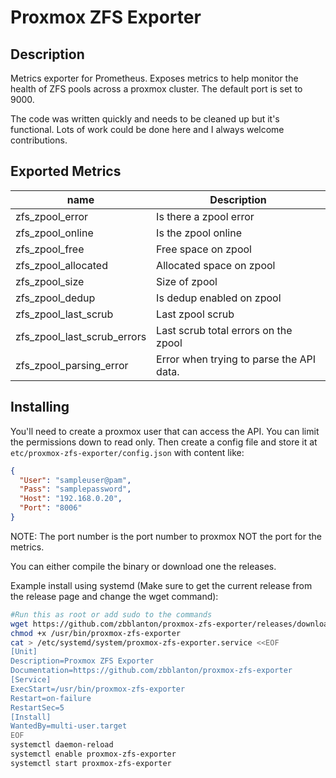 # Proxmox ZFS Exporter

## Description

Metrics exporter for Prometheus. Exposes metrics to help monitor the health of ZFS pools across a proxmox cluster. The default port is set to 9000.

The code was written quickly and needs to be cleaned up but it's functional. Lots of work could be done here and I always welcome contributions.

## Exported Metrics
| name  | Description |
| ------------- | ------------- |
| zfs_zpool_error | Is there a zpool error |
| zfs_zpool_online | Is the zpool online |
| zfs_zpool_free | Free space on zpool |
| zfs_zpool_allocated | Allocated space on zpool |
| zfs_zpool_size | Size of zpool |
| zfs_zpool_dedup | Is dedup enabled on zpool |
| zfs_zpool_last_scrub | Last zpool scrub |
| zfs_zpool_last_scrub_errors |Last scrub total errors on the zpool |
| zfs_zpool_parsing_error | Error when trying to parse the API data. |

## Installing

You'll need to create a proxmox user that can access the API. You can limit the permissions down to read only. Then create a config file and store it at `etc/proxmox-zfs-exporter/config.json` with content like:

``` json
{
  "User": "sampleuser@pam",
  "Pass": "samplepassword",
  "Host": "192.168.0.20",
  "Port": "8006"
}
```

NOTE: The port number is the port number to proxmox NOT the port for the metrics.

You can either compile the binary or download one the releases.

Example install using systemd (Make sure to get the current release from the release page and change the wget command):

``` bash
#Run this as root or add sudo to the commands
wget https://github.com/zbblanton/proxmox-zfs-exporter/releases/download/v0.1.1/proxmox-zfs-exporter -O /usr/bin/proxmox-zfs-exporter
chmod +x /usr/bin/proxmox-zfs-exporter
cat > /etc/systemd/system/proxmox-zfs-exporter.service <<EOF
[Unit]
Description=Proxmox ZFS Exporter
Documentation=https://github.com/zbblanton/proxmox-zfs-exporter
[Service]
ExecStart=/usr/bin/proxmox-zfs-exporter
Restart=on-failure
RestartSec=5
[Install]
WantedBy=multi-user.target
EOF
systemctl daemon-reload
systemctl enable proxmox-zfs-exporter
systemctl start proxmox-zfs-exporter
```
